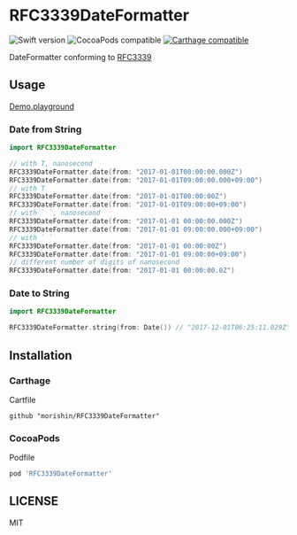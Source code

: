 # RFC3339DateFormatter

![Swift version](https://img.shields.io/badge/swift-4.0-orange.svg)
![CocoaPods compatible](https://cocoapod-badges.herokuapp.com/v/RFC3339DateFormatter/badge.png)
[![Carthage compatible](https://img.shields.io/badge/Carthage-compatible-4BC51D.svg?style=flat)](https://github.com/Carthage/Carthage)


DateFormatter conforming to [RFC3339](https://tools.ietf.org/html/rfc3339#page-8)

## Usage
[Demo.playground](https://github.com/morishin/RFC3339DateFormatter/blob/master/Demo.playground/Contents.swift)

### Date from String
```swift
import RFC3339DateFormatter

// with T, nanosecond
RFC3339DateFormatter.date(from: "2017-01-01T00:00:00.000Z")
RFC3339DateFormatter.date(from: "2017-01-01T09:00:00.000+09:00")
// with T
RFC3339DateFormatter.date(from: "2017-01-01T00:00:00Z")
RFC3339DateFormatter.date(from: "2017-01-01T09:00:00+09:00")
// with ` `, nanosecond
RFC3339DateFormatter.date(from: "2017-01-01 00:00:00.000Z")
RFC3339DateFormatter.date(from: "2017-01-01 09:00:00.000+09:00")
// with ` `
RFC3339DateFormatter.date(from: "2017-01-01 00:00:00Z")
RFC3339DateFormatter.date(from: "2017-01-01 09:00:00+09:00")
// different number of digits of nanosecond
RFC3339DateFormatter.date(from: "2017-01-01 00:00:00.0Z")
```

### Date to String
```swift
import RFC3339DateFormatter

RFC3339DateFormatter.string(from: Date()) // "2017-12-01T06:25:11.029Z"
```

## Installation
### Carthage
Cartfile

```
github "morishin/RFC3339DateFormatter"
```

### CocoaPods
Podfile

```ruby
pod 'RFC3339DateFormatter'
```

## LICENSE
MIT
